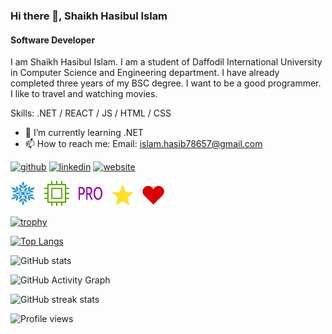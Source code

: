 
 ### Hi there 👋, Shaikh Hasibul Islam
#### Software Developer
 

I am Shaikh Hasibul Islam. I am a student of Daffodil International University in Computer Science and Engineering department. I have already completed three years of my BSC degree. I want to be a good programmer. I like to travel and watching movies.


Skills: .NET / REACT / JS / HTML / CSS

- 🌱 I’m currently learning .NET 
- 📫 How to reach me: Email: islam.hasib78657@gmail.com 


[<img src='https://cdn.jsdelivr.net/npm/simple-icons@3.0.1/icons/github.svg' alt='github' height='40'>](https://github.com/Hasib78)  [<img src='https://cdn.jsdelivr.net/npm/simple-icons@3.0.1/icons/linkedin.svg' alt='linkedin' height='40'>](https://www.linkedin.com/in/https://www.linkedin.com/in/shaikh-hasibul-islam-311b471b2//)  [<img src='https://cdn.jsdelivr.net/npm/simple-icons@3.0.1/icons/icloud.svg' alt='website' height='40'>](https://sites.google.com/diu.edu.bd/shaikh-hasibul-islam/home)  

<a href='https://archiveprogram.github.com/'><img src='https://raw.githubusercontent.com/acervenky/animated-github-badges/master/assets/acbadge.gif' width='40' height='40'></a> <a href='https://docs.github.com/en/developers'><img src='https://raw.githubusercontent.com/acervenky/animated-github-badges/master/assets/devbadge.gif' width='40' height='40'></a> <a href='https://github.com/pricing'><img src='https://raw.githubusercontent.com/acervenky/animated-github-badges/master/assets/pro.gif' width='40' height='40'></a> <a href='https://stars.github.com/'><img src='https://raw.githubusercontent.com/acervenky/animated-github-badges/master/assets/starbadge.gif' width='35' height='35'></a> <a href='https://docs.github.com/en/github/supporting-the-open-source-community-with-github-sponsors'><img src='https://raw.githubusercontent.com/acervenky/animated-github-badges/master/assets/sponsorbadge.gif' width='35' height='35'></a> 

[![trophy](https://github-profile-trophy.vercel.app/?username=Hasib78)](https://github.com/ryo-ma/github-profile-trophy)

[![Top Langs](https://github-readme-stats.vercel.app/api/top-langs/?username=Hasib78)](https://github.com/anuraghazra/github-readme-stats)

![GitHub stats](https://github-readme-stats.vercel.app/api?username=Hasib78&show_icons=true&count_private=true)  

![GitHub Activity Graph](https://activity-graph.herokuapp.com/graph?username=Hasib78)  


![GitHub streak stats](https://github-readme-streak-stats.herokuapp.com/?user=Hasib78)  

![Profile views](https://gpvc.arturio.dev/Hasib78)  
